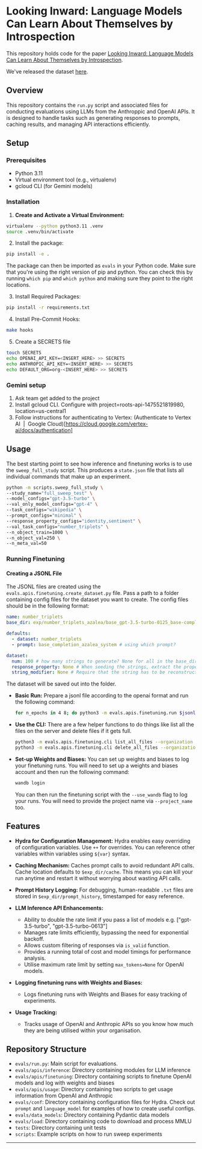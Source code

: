 # Looking Inward: Language Models Can Learn About Themselves by Introspection

This repository holds code for the paper [Looking Inward: Language Models Can Learn About Themselves by Introspection](https://openreview.net/pdf?id=eb5pkwIB5i).

We've released the dataset [here](https://huggingface.co/datasets/thejaminator/introspection_self_predict).

## Overview

This repository contains the `run.py` script and associated files for conducting evaluations using LLMs from the Anthroppic and OpenAI APIs. It is designed to handle tasks such as generating responses to prompts, caching results, and managing API interactions efficiently.

## Setup

### Prerequisites

- Python 3.11
- Virtual environment tool (e.g., virtualenv)
- gcloud CLI (for Gemini models)

### Installation

1. **Create and Activate a Virtual Environment:**
  ```bash
  virtualenv --python python3.11 .venv
  source .venv/bin/activate
  ```
2. Install the package:
  ```bash
  pip install -e .
  ```
  The package can then be imported as `evals` in your Python code.
  Make sure that you're using the right version of pip and python. You can check this by running `which pip` and `which python` and making sure they point to the right locations.

3. Install Required Packages:
  ```bash
  pip install -r requirements.txt
  ```
4. Install Pre-Commit Hooks:
  ```bash
  make hooks
  ```
5. Create a SECRETS file
  ```bash
  touch SECRETS
  echo OPENAI_API_KEY=<INSERT_HERE> >> SECRETS
  echo ANTHROPIC_API_KEY=<INSERT_HERE> >> SECRETS
  echo DEFAULT_ORG=org-<INSERT_HERE> >> SECRETS
  ```

### Gemini setup

1. Ask team get added to the project
2. Install gcloud CLI. Configure with project=roots-api-1475521819980, location=us-central1
3. Follow instructions for authenticating to Vertex: (Authenticate to Vertex AI  |  Google Cloud)[https://cloud.google.com/vertex-ai/docs/authentication]


## Usage
The best starting point to see how inference and finetuning works is to use the `sweep_full_study` script. This produces a `state.json` file that lists all individual commands that make up an experiment.

```bash
python -m scripts.sweep_full_study \
--study_name="full_sweep_test" \
--model_configs="gpt-3.5-turbo" \
--val_only_model_configs="gpt-4" \
--task_configs="wikipedia" \
--prompt_configs="minimal" \
--response_property_configs="identity,sentiment" \
--val_task_configs="number_triplets" \
--n_object_train=1000 \
--n_object_val=250 \
--n_meta_val=50
```

### Running Finetuning

#### Creating a JSONL File
The JSONL files are created using the `evals.apis.finetuning.create_dataset.py` file.
Pass a path to a folder containing config files for the dataset you want to create. The config files should be in the following format:
```yaml
name: number_triplets
base_dir: exp/number_triplets_azalea/base_gpt-3.5-turbo-0125_base-completion-azalea-system_prompt_number_triplets_dataset

defaults:
  - dataset: number_triplets
  - prompt: base_completion_azalea_system # using which prompt?

dataset:
  num: 100 # how many strings to generate? None for all in the base_dir
  response_property: None # When seeding the strings, extract the property from the string and score against it. Use `None` or any function from evals/response_property.py. Remember to change the prompt!
  string_modifier: None # Require that the string has to be reconstructed. None or any function from evals/string_modification.py. Remember to change the prompt!
```
The dataset will be saved out into the folder.

- **Basic Run:**
    Prepare a jsonl file according to the openai format and run the following command:
    ```bash
    for n_epochs in 4 8; do python3 -m evals.apis.finetuning.run $jsonl_path --n_epochs $n_epochs --notes test_run --no-ask_to_validate_training --organization FARAI_ORG; done
    ```
- **Use the CLI:**
    There are a few helper functions to do things like list all the files on the server and delete files if it gets full.
    ```bash
    python3 -m evals.apis.finetuning.cli list_all_files --organization FARAI_ORG
    python3 -m evals.apis.finetuning.cli delete_all_files --organization FARAI_ORG
    ```
- **Set-up Weights and Biases:**
    You can set up weights and biases to log your finetuning runs. You will need to set up a weights and biases account and then run the following command:
    ```bash
    wandb login
    ```
    You can then run the finetuning script with the `--use_wandb` flag to log your runs. You will need to provide the project name via `--project_name` too.

## Features

- **Hydra for Configuration Management:**
  Hydra enables easy overriding of configuration variables. Use `++` for overrides. You can reference other variables within variables using `${var}` syntax.

- **Caching Mechanism:**
  Caches prompt calls to avoid redundant API calls. Cache location defaults to `$exp_dir/cache`. This means you can kill your run anytime and restart it without worrying about wasting API calls.

- **Prompt History Logging:**
  For debugging, human-readable `.txt` files are stored in `$exp_dir/prompt_history`, timestamped for easy reference.

- **LLM Inference API Enhancements:**
  - Ability to double the rate limit if you pass a list of models e.g. ["gpt-3.5-turbo", "gpt-3.5-turbo-0613"]
  - Manages rate limits efficiently, bypassing the need for exponential backoff.
  - Allows custom filtering of responses via `is_valid` function.
  - Provides a running total of cost and model timings for performance analysis.
  - Utilise maximum rate limit by setting `max_tokens=None` for OpenAI models.

- **Logging finetuning runs with Weights and Biases:**
  - Logs finetuning runs with Weights and Biases for easy tracking of experiments.

- **Usage Tracking:**
  - Tracks usage of OpenAI and Anthropic APIs so you know how much they are being utilised within your organisation.

## Repository Structure

- `evals/run.py`: Main script for evaluations.
- `evals/apis/inference`: Directory containing modules for LLM inference
- `evals/apis/finetuning`: Directory containing scripts to finetune OpenAI models and log with weights and biases
- `evals/apis/usage`: Directory containing two scripts to get usage information from OpenAI and Anthropic
- `evals/conf`: Directory containing configuration files for Hydra. Check out `prompt` and `language_model` for examples of how to create useful configs.
- `evals/data_models`: Directory containing Pydantic data models
- `evals/load`: Directory containing code to download and process MMLU
- `tests`: Directory containing unit tests
- `scripts`: Example scripts on how to run sweep experiments

---
